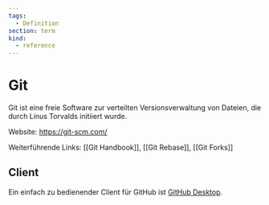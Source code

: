 ```yaml
---
tags:
  - Definition
section: term
kind:
  - reference
---
```


# Git

Git ist eine freie Software zur verteilten Versionsverwaltung von Dateien, die durch Linus Torvalds initiiert wurde.

Website: <https://git-scm.com/>

Weiterführende Links: [[Git Handbook]], [[Git Rebase]], [[Git Forks]]

## Client

Ein einfach zu bedienender Client für GitHub ist [GitHub Desktop](https://desktop.github.com/).
